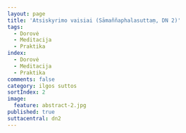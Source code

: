 ```yaml
---
layout: page
title: 'Atsiskyrimo vaisiai (Sāmaññaphalasuttaṃ, DN 2)'
tags:
  - Dorovė
  - Meditacija
  - Praktika
index: 
  - Dorovė 
  - Meditacija 
  - Praktika
comments: false
category: ilgos suttos
sortIndex: 2
image:
  feature: abstract-2.jpg
published: true
suttacentral: dn2
---
```

